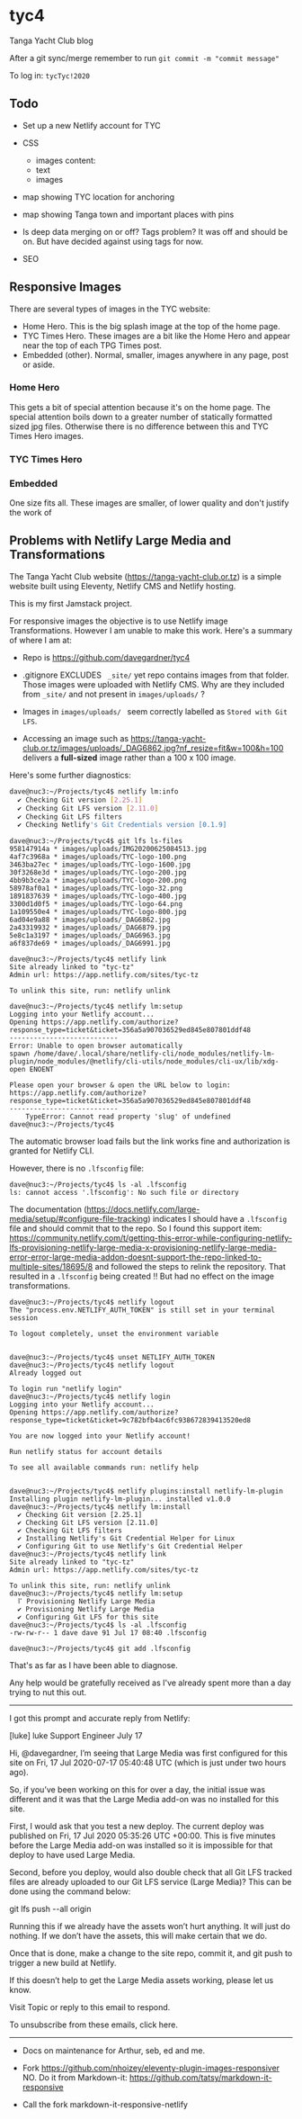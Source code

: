 # tyc4
Tanga Yacht Club blog

After a git sync/merge remember to run `git commit -m "commit message"`

To log in: `tycTyc!2020`

## Todo

- Set up a new Netlify account for TYC
- CSS
    - images
 content:
    - text
    - images
- map showing TYC location for anchoring
- map showing Tanga town and important places with pins

- Is deep data merging on or off? Tags problem? It was off and should be on. But have decided against using tags for now.

- SEO

## Responsive Images

There are several types of images in the TYC website:

- Home Hero. This is the big splash image at the top of the home page.
- TYC Times Hero. These images are a bit like the Home Hero and appear near the top of each TPG Times post.
- Embedded (other). Normal, smaller, images anywhere in any page, post or aside.

### Home Hero
This gets a bit of special attention because it's on the home page. The special attention boils down to a greater number of statically formatted sized jpg files. Otherwise there is no difference between this and TYC Times Hero images.

### TYC Times Hero


### Embedded
One size fits all. These images are smaller, of lower quality and don't justify the work of 


## Problems with Netlify Large Media and Transformations

The Tanga Yacht Club website (https://tanga-yacht-club.or.tz) is a simple website built using Eleventy, Netlify CMS and Netlify hosting.

This is my first Jamstack project.

For responsive images the objective is to use Netlify image Transformations. However I am unable to make this work. Here's a summary of where I am at:

- Repo is https://github.com/davegardner/tyc4

- .gitignore EXCLUDES ` _site/` yet repo contains images from that folder. Those images were uploaded with Netlify CMS. Why are they included from `_site/` and not present in `images/uploads/` ?

- Images in `images/uploads/ ` seem correctly labelled as `Stored with Git LFS`.

- Accessing an image such as https://tanga-yacht-club.or.tz/images/uploads/_DAG6862.jpg?nf_resize=fit&w=100&h=100 delivers a **full-sized** image rather than a 100 x 100 image.

Here's some further diagnostics:

```bash
dave@nuc3:~/Projects/tyc4$ netlify lm:info
  ✔ Checking Git version [2.25.1]
  ✔ Checking Git LFS version [2.11.0]
  ✔ Checking Git LFS filters
  ✔ Checking Netlify's Git Credentials version [0.1.9]
```

```
dave@nuc3:~/Projects/tyc4$ git lfs ls-files
958147914a * images/uploads/IMG20200625084513.jpg
4af7c3968a * images/uploads/TYC-logo-100.png
3463ba27ec * images/uploads/TYC-logo-1600.jpg
30f3268e3d * images/uploads/TYC-logo-200.jpg
4bb9b3ce2a * images/uploads/TYC-logo-200.png
58978af0a1 * images/uploads/TYC-logo-32.png
1891837639 * images/uploads/TYC-logo-400.jpg
3300d1d0f5 * images/uploads/TYC-logo-64.png
1a109550e4 * images/uploads/TYC-logo-800.jpg
6ad04e9a88 * images/uploads/_DAG6862.jpg
2a43319932 * images/uploads/_DAG6879.jpg
5e8c1a3197 * images/uploads/_DAG6963.jpg
a6f837de69 * images/uploads/_DAG6991.jpg
```

```
dave@nuc3:~/Projects/tyc4$ netlify link
Site already linked to "tyc-tz"
Admin url: https://app.netlify.com/sites/tyc-tz

To unlink this site, run: netlify unlink

dave@nuc3:~/Projects/tyc4$ netlify lm:setup
Logging into your Netlify account...
Opening https://app.netlify.com/authorize?response_type=ticket&ticket=356a5a907036529ed845e807801ddf48
---------------------------
Error: Unable to open browser automatically
spawn /home/dave/.local/share/netlify-cli/node_modules/netlify-lm-plugin/node_modules/@netlify/cli-utils/node_modules/cli-ux/lib/xdg-open ENOENT

Please open your browser & open the URL below to login:
https://app.netlify.com/authorize?response_type=ticket&ticket=356a5a907036529ed845e807801ddf48
---------------------------
    TypeError: Cannot read property 'slug' of undefined
dave@nuc3:~/Projects/tyc4$ 
```
The automatic browser load fails but the link works fine and authorization is granted for Netlify CLI.

However, there is no `.lfsconfig` file:
```
dave@nuc3:~/Projects/tyc4$ ls -al .lfsconfig
ls: cannot access '.lfsconfig': No such file or directory
```

The documentation (https://docs.netlify.com/large-media/setup/#configure-file-tracking) indicates I should have a `.lfsconfig` file and should commit that to the repo. So I found this support item: https://community.netlify.com/t/getting-this-error-while-configuring-netlify-lfs-provisioning-netlify-large-media-x-provisioning-netlify-large-media-error-error-large-media-addon-doesnt-support-the-repo-linked-to-multiple-sites/18695/8 and followed the steps to relink the repository. That resulted in a `.lfsconfig` being created !! But had no effect on the image transformations.


```
dave@nuc3:~/Projects/tyc4$ netlify logout
The "process.env.NETLIFY_AUTH_TOKEN" is still set in your terminal session

To logout completely, unset the environment variable


dave@nuc3:~/Projects/tyc4$ unset NETLIFY_AUTH_TOKEN
dave@nuc3:~/Projects/tyc4$ netlify logout
Already logged out

To login run "netlify login"
dave@nuc3:~/Projects/tyc4$ netlify login
Logging into your Netlify account...
Opening https://app.netlify.com/authorize?response_type=ticket&ticket=9c782bfb4ac6fc938672839413520ed8

You are now logged into your Netlify account!

Run netlify status for account details

To see all available commands run: netlify help


dave@nuc3:~/Projects/tyc4$ netlify plugins:install netlify-lm-plugin
Installing plugin netlify-lm-plugin... installed v1.0.0
dave@nuc3:~/Projects/tyc4$ netlify lm:install
  ✔ Checking Git version [2.25.1]
  ✔ Checking Git LFS version [2.11.0]
  ✔ Checking Git LFS filters
  ✔ Installing Netlify's Git Credential Helper for Linux
  ✔ Configuring Git to use Netlify's Git Credential Helper
dave@nuc3:~/Projects/tyc4$ netlify link
Site already linked to "tyc-tz"
Admin url: https://app.netlify.com/sites/tyc-tz

To unlink this site, run: netlify unlink
dave@nuc3:~/Projects/tyc4$ netlify lm:setup
  ⠏ Provisioning Netlify Large Media
  ✔ Provisioning Netlify Large Media
  ✔ Configuring Git LFS for this site
dave@nuc3:~/Projects/tyc4$ ls -al .lfsconfig
-rw-rw-r-- 1 dave dave 91 Jul 17 08:40 .lfsconfig

dave@nuc3:~/Projects/tyc4$ git add .lfsconfig
```


That's as far as I have been able to diagnose. 

Any help would be gratefully received as I've already spent more than a day trying to nut this out.

------

I got this prompt and accurate reply from Netlify:

[luke] 	luke Support Engineer
July 17

Hi, @davegardner, I’m seeing that Large Media was first configured for this site on Fri, 17 Jul 2020-07-17 05:40:48 UTC (which is just under two hours ago).

So, if you’ve been working on this for over a day, the initial issue was different and it was that the Large Media add-on was no installed for this site.

First, I would ask that you test a new deploy. The current deploy was published on Fri, 17 Jul 2020 05:35:26 UTC +00:00. This is five minutes before the Large Media add-on was installed so it is impossible for that deploy to have used Large Media.

Second, before you deploy, would also double check that all Git LFS tracked files are already uploaded to our Git LFS service (Large Media)? This can be done using the command below:

git lfs push --all origin

Running this if we already have the assets won’t hurt anything. It will just do nothing. If we don’t have the assets, this will make certain that we do.

Once that is done, make a change to the site repo, commit it, and git push to trigger a new build at Netlify.

If this doesn’t help to get the Large Media assets working, please let us know.

Visit Topic or reply to this email to respond.

To unsubscribe from these emails, click here.

---

- Docs on maintenance for Arthur, seb, ed and me.

- Fork https://github.com/nhoizey/eleventy-plugin-images-responsiver
  NO. Do it from Markdown-it:
  https://github.com/tatsy/markdown-it-responsive

- Call the fork markdown-it-responsive-netlify
